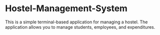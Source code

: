 # Hostel-Management-System
This is a simple terminal-based application for managing a hostel. The application allows you to manage students, employees, and expenditures.
